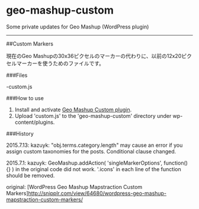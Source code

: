 # geo-mashup-custom
Some private updates for Geo Mashup (WordPress plugin)

---

##Custom Markers

現在のGeo Mashupの30x36ピクセルのマーカーの代わりに、以前の12x20ピクセルマーカーを使うためのファイルです。

###Files

-custom.js

###How to use
1. Install and activate [Geo Mashup Custom plugin](http://wordpress-geo-mashup.googlecode.com/files/geo-mashup-custom-1.0.zip).
2. Upload 'custom.js' to the 'geo-mashup-custom' directory under wp-content/plugins.

###History

2015.7.13: kazuyk: "obj.terms.category.length" may cause an error if you assign custom taxonomies for the posts. Conditional clause changed.

2015.7.1: kazuyk: GeoMashup.addAction( 'singleMarkerOptions', function() {} ) in the original code did not work. '.icons' in each line of the function should be removed.

original: [WordPress Geo Mashup Mapstraction Custom Markers]http://snipplr.com/view/64680/wordpress-geo-mashup-mapstraction-custom-markers/

